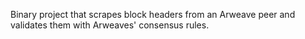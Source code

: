 Binary project that scrapes block headers from an Arweave peer and validates them with Arweaves' consensus rules.